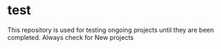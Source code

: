 # test
This repository is used for testing ongoing projects until they are been completed.
Always check for New projects
